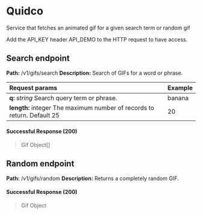 # Quidco
Service that fetches an animated gif for a given search term or random gif

Add the API_KEY header API_DEMO to the HTTP request to have access.

## Search endpoint
**Path:** /v1/gifs/search
**Description:** Search of GIFs for a word or phrase.

|Request params|Example |
|:--------------|--------|
|**q:** *string*  Search query term or phrase.| banana |
|**length:** integer The maximum number of records to return. Default 25 | 20 |

#### Successful Response (200)
>Gif Object[]

## Random endpoint
**Path:** /v1/gifs/random
**Description:** Returns a completely random GIF.

#### Successful Response (200)
>Gif Object
